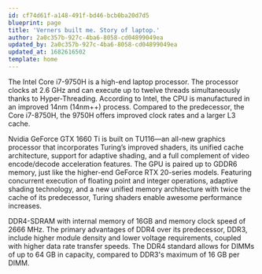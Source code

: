 ```yaml
---
id: cf74d61f-a148-491f-bd46-bcb0ba20d7d5
blueprint: page
title: 'Verners built me. Story of laptop.'
author: 2a0c357b-927c-4ba6-8058-cd04899049ea
updated_by: 2a0c357b-927c-4ba6-8058-cd04899049ea
updated_at: 1682616502
template: home
---
```

The Intel Core i7-9750H is a high-end laptop processor. The processor clocks at 2.6 GHz and can execute up to twelve threads simultaneously thanks to Hyper-Threading. According to Intel, the CPU is manufactured in an improved 14nm (14nm++) process. Compared to the predecessor, the Core i7-8750H, the 9750H offers improved clock rates and a larger L3 cache.

Nvidia GeForce GTX 1660 Ti is built on TU116—an all-new graphics processor that incorporates Turing’s improved shaders, its unified cache architecture, support for adaptive shading, and a full complement of video encode/decode acceleration features. The GPU is paired up to GDDR6 memory, just like the higher-end GeForce RTX 20-series models.
Featuring concurrent execution of floating point and integer operations, adaptive shading technology, and a new unified memory architecture with twice the cache of its predecessor, Turing shaders enable awesome performance increases. 

DDR4-SDRAM with internal memory of 16GB and memory clock speed of 2666 MHz. The primary advantages of DDR4 over its predecessor, DDR3, include higher module density and lower voltage requirements, coupled with higher data rate transfer speeds. The DDR4 standard allows for DIMMs of up to 64 GB in capacity, compared to DDR3's maximum of 16 GB per DIMM.